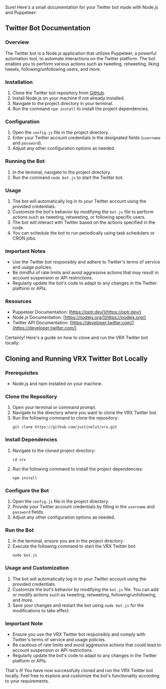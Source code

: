 Sure! Here's a small documentation for your Twitter bot made with Node.js and Puppeteer:

## Twitter Bot Documentation

### Overview
The Twitter bot is a Node.js application that utilizes Puppeteer, a powerful automation tool, to automate interactions on the Twitter platform. The bot enables you to perform various actions such as tweeting, retweeting, liking tweets, following/unfollowing users, and more.

### Installation
1. Clone the Twitter bot repository from [GitHub](<repository-url>).
2. Install Node.js on your machine if not already installed.
3. Navigate to the project directory in your terminal.
4. Run the command `npm install` to install the project dependencies.

### Configuration
1. Open the `config.js` file in the project directory.
2. Enter your Twitter account credentials in the designated fields (`username` and `password`).
3. Adjust any other configuration options as needed.

### Running the Bot
1. In the terminal, navigate to the project directory.
2. Run the command `node bot.js` to start the Twitter bot.

### Usage
1. The bot will automatically log in to your Twitter account using the provided credentials.
2. Customize the bot's behavior by modifying the `bot.js` file to perform actions such as tweeting, retweeting, or following specific users.
3. The bot will interact with Twitter based on the actions specified in the code.
4. You can schedule the bot to run periodically using task schedulers or CRON jobs.

### Important Notes
- Use the Twitter bot responsibly and adhere to Twitter's terms of service and usage policies.
- Be mindful of rate limits and avoid aggressive actions that may result in account suspension or API restrictions.
- Regularly update the bot's code to adapt to any changes in the Twitter platform or APIs.

### Resources
- Puppeteer Documentation: [https://pptr.dev/](https://pptr.dev/)
- Node.js Documentation: [https://nodejs.org/](https://nodejs.org/)
- Twitter API Documentation: [https://developer.twitter.com/](https://developer.twitter.com/)

Certainly! Here's a guide on how to clone and run the VRX Twitter bot locally:

## Cloning and Running VRX Twitter Bot Locally

### Prerequisites
- Node.js and npm installed on your machine.

### Clone the Repository
1. Open your terminal or command prompt.
2. Navigate to the directory where you want to clone the VRX Twitter bot.
3. Run the following command to clone the repository:
   ```
   git clone https://github.com/justinelut/vrx.git
   ```

### Install Dependencies
1. Navigate to the cloned project directory:
   ```
   cd vrx
   ```
2. Run the following command to install the project dependencies:
   ```
   npm install
   ```

### Configure the Bot
1. Open the `config.js` file in the project directory.
2. Provide your Twitter account credentials by filling in the `username` and `password` fields.
3. Adjust any other configuration options as needed.

### Run the Bot
1. In the terminal, ensure you are in the project directory.
2. Execute the following command to start the VRX Twitter bot:
   ```
   node bot.js
   ```

### Usage and Customization
1. The bot will automatically log in to your Twitter account using the provided credentials.
2. Customize the bot's behavior by modifying the `bot.js` file. You can add or modify actions such as tweeting, retweeting, following/unfollowing, and more.
3. Save your changes and restart the bot using `node bot.js` for the modifications to take effect.

### Important Note
- Ensure you use the VRX Twitter bot responsibly and comply with Twitter's terms of service and usage policies.
- Be cautious of rate limits and avoid aggressive actions that could lead to account suspension or API restrictions.
- Regularly update the bot's code to adapt to any changes in the Twitter platform or APIs.

That's it! You have now successfully cloned and run the VRX Twitter bot locally. Feel free to explore and customize the bot's functionality according to your requirements.
